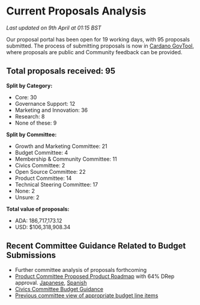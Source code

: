 # Current Proposals Analysis

_Last updated on 9th April at 01:15 BST_

Our proposal portal has been open for 19 working days, with 95 proposals submitted. The process of submitting proposals is now in [Cardano GovTool](https://gov.tools/budget_discussion), where proposals are public and Community feedback can be provided.

## **Total proposals received: 95**

**Split by Category:**

* Core: 30
* Governance Support: 12
* Marketing and Innovation: 36
* Research: 8
* None of these: 9

**Split by Committee:**

* Growth and Marketing Committee: 21
* Budget Committee: 4
* Membership & Community Committee: 11
* Civics Committee: 2
* Open Source Committee: 22
* Product Committee: 14
* Technical Steering Committee: 17
* None: 2
* Unsure: 2

**Total value of proposals:**

* ADA: 186,717,173.12
* USD: $106,318,908.34



## Recent Committee Guidance Related to Budget Submissions

* Further committee analysis of proposals forthcoming
* [Product Committee Proposed Product Roadmap](https://gov.tools/outcomes/governance_actions/56f39054758f1a3cedc1de9225d66bf270b62dfdbfbc5399f1d6d43aceffc636#0) with 64% DRep approval. [Japanese](https://committees.docs.intersectmbo.org/intersect-product-committee/committee-outcomes/2025-cardanos-roadmap/2025-proposed-cardano-roadmap/2025-proposed-cardano-roadmap-japanese-translation), [Spanish](https://committees.docs.intersectmbo.org/intersect-product-committee/committee-outcomes/2025-cardanos-roadmap/2025-proposed-cardano-roadmap/2025-proposed-cardano-roadmap-spanish-translation)
* [Civics Committee Budget Guidance](https://committees.docs.intersectmbo.org/intersect-civics-committee/about/civics-committee-budget-guidance)
* [Previous committee view of appropriate budget line items](https://docs.google.com/spreadsheets/d/1XNcaZmjfz5Q6ZNwNSLBNaZtrZf58tD7bun2Tz7-GSK4/edit?gid=1980523364#gid=1980523364)

